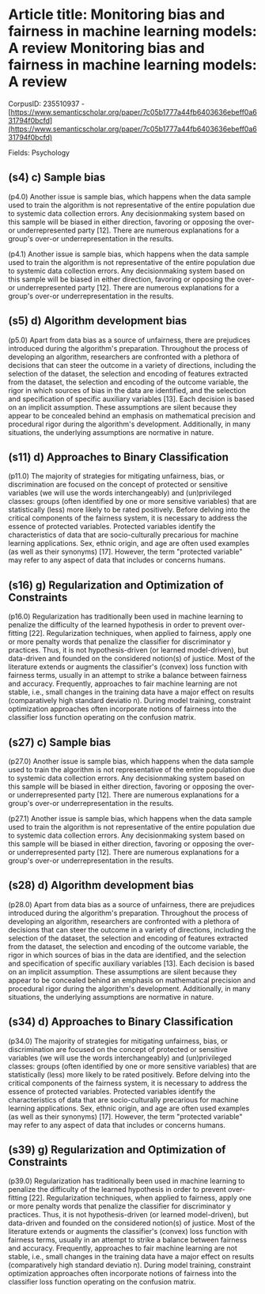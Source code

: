# Article title: Monitoring bias and fairness in machine learning models: A review Monitoring bias and fairness in machine learning models: A review

CorpusID: 235510937 - [https://www.semanticscholar.org/paper/7c05b1777a44fb6403636ebeff0a631794f0bcfd](https://www.semanticscholar.org/paper/7c05b1777a44fb6403636ebeff0a631794f0bcfd)

Fields: Psychology

## (s4) c) Sample bias
(p4.0) Another issue is sample bias, which happens when the data sample used to train the algorithm is not representative of the entire population due to systemic data collection errors. Any decisionmaking system based on this sample will be biased in either direction, favoring or opposing the over-or underrepresented party [12]. There are numerous explanations for a group's over-or underrepresentation in the results.

(p4.1) Another issue is sample bias, which happens when the data sample used to train the algorithm is not representative of the entire population due to systemic data collection errors. Any decisionmaking system based on this sample will be biased in either direction, favoring or opposing the over-or underrepresented party [12]. There are numerous explanations for a group's over-or underrepresentation in the results.
## (s5) d) Algorithm development bias
(p5.0) Apart from data bias as a source of unfairness, there are prejudices introduced during the algorithm's preparation. Throughout the process of developing an algorithm, researchers are confronted with a plethora of decisions that can steer the outcome in a variety of directions, including the selection of the dataset, the selection and encoding of features extracted from the dataset, the selection and encoding of the outcome variable, the rigor in which sources of bias in the data are identified, and the selection and specification of specific auxiliary variables [13]. Each decision is based on an implicit assumption. These assumptions are silent because they appear to be concealed behind an emphasis on mathematical precision and procedural rigor during the algorithm's development. Additionally, in many situations, the underlying assumptions are normative in nature.
## (s11) d) Approaches to Binary Classification
(p11.0) The majority of strategies for mitigating unfairness, bias, or discrimination are focused on the concept of protected or sensitive variables (we will use the words interchangeably) and (un)privileged classes: groups (often identified by one or more sensitive variables) that are statistically (less) more likely to be rated positively. Before delving into the critical components of the fairness system, it is necessary to address the essence of protected variables. Protected variables identify the characteristics of data that are socio-culturally precarious for machine learning applications. Sex, ethnic origin, and age are often used examples (as well as their synonyms) [17]. However, the term "protected variable" may refer to any aspect of data that includes or concerns humans.
## (s16) g) Regularization and Optimization of Constraints
(p16.0) Regularization has traditionally been used in machine learning to penalize the difficulty of the learned hypothesis in order to prevent over-fitting [22]. Regularization techniques, when applied to fairness, apply one or more penalty words that penalize the classifier for discriminator y practices. Thus, it is not hypothesis-driven (or learned model-driven), but data-driven and founded on the considered notion(s) of justice. Most of the literature extends or augments the classifier's (convex) loss function with fairness terms, usually in an attempt to strike a balance between fairness and accuracy. Frequently, approaches to fair machine learning are not stable, i.e., small changes in the training data have a major effect on results (comparatively high standard deviatio n). During model training, constraint optimization approaches often incorporate notions of fairness into the classifier loss function operating on the confusion matrix.
## (s27) c) Sample bias
(p27.0) Another issue is sample bias, which happens when the data sample used to train the algorithm is not representative of the entire population due to systemic data collection errors. Any decisionmaking system based on this sample will be biased in either direction, favoring or opposing the over-or underrepresented party [12]. There are numerous explanations for a group's over-or underrepresentation in the results.

(p27.1) Another issue is sample bias, which happens when the data sample used to train the algorithm is not representative of the entire population due to systemic data collection errors. Any decisionmaking system based on this sample will be biased in either direction, favoring or opposing the over-or underrepresented party [12]. There are numerous explanations for a group's over-or underrepresentation in the results.
## (s28) d) Algorithm development bias
(p28.0) Apart from data bias as a source of unfairness, there are prejudices introduced during the algorithm's preparation. Throughout the process of developing an algorithm, researchers are confronted with a plethora of decisions that can steer the outcome in a variety of directions, including the selection of the dataset, the selection and encoding of features extracted from the dataset, the selection and encoding of the outcome variable, the rigor in which sources of bias in the data are identified, and the selection and specification of specific auxiliary variables [13]. Each decision is based on an implicit assumption. These assumptions are silent because they appear to be concealed behind an emphasis on mathematical precision and procedural rigor during the algorithm's development. Additionally, in many situations, the underlying assumptions are normative in nature.
## (s34) d) Approaches to Binary Classification
(p34.0) The majority of strategies for mitigating unfairness, bias, or discrimination are focused on the concept of protected or sensitive variables (we will use the words interchangeably) and (un)privileged classes: groups (often identified by one or more sensitive variables) that are statistically (less) more likely to be rated positively. Before delving into the critical components of the fairness system, it is necessary to address the essence of protected variables. Protected variables identify the characteristics of data that are socio-culturally precarious for machine learning applications. Sex, ethnic origin, and age are often used examples (as well as their synonyms) [17]. However, the term "protected variable" may refer to any aspect of data that includes or concerns humans.
## (s39) g) Regularization and Optimization of Constraints
(p39.0) Regularization has traditionally been used in machine learning to penalize the difficulty of the learned hypothesis in order to prevent over-fitting [22]. Regularization techniques, when applied to fairness, apply one or more penalty words that penalize the classifier for discriminator y practices. Thus, it is not hypothesis-driven (or learned model-driven), but data-driven and founded on the considered notion(s) of justice. Most of the literature extends or augments the classifier's (convex) loss function with fairness terms, usually in an attempt to strike a balance between fairness and accuracy. Frequently, approaches to fair machine learning are not stable, i.e., small changes in the training data have a major effect on results (comparatively high standard deviatio n). During model training, constraint optimization approaches often incorporate notions of fairness into the classifier loss function operating on the confusion matrix.
